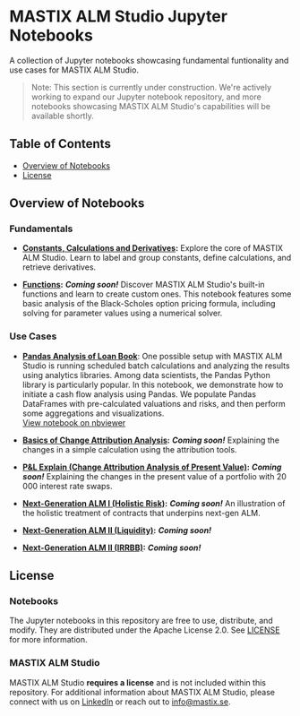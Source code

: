 # MASTIX ALM Studio Jupyter Notebooks

A collection of Jupyter notebooks showcasing fundamental funtionality and use cases for MASTIX ALM Studio.

>Note: This section is currently under construction. We're actively working to expand our Jupyter notebook repository, and more notebooks showcasing MASTIX ALM Studio's capabilities will be available shortly.


## Table of Contents

- [Overview of Notebooks](#overview-of-notebooks)
- [License](#license)

## Overview of Notebooks

### Fundamentals
- **[Constants, Calculations and Derivatives](./constants_calculations_derivatives.ipynb):**  Explore the core of MASTIX ALM Studio. Learn to label and group constants, define calculations, and retrieve derivatives.
 
- **[Functions](#use-cases):** ***Coming soon!*** Discover MASTIX ALM Studio's built-in functions and learn to create custom ones. This notebook features some basic analysis of the Black-Scholes option pricing formula, including solving for parameter values using a numerical solver.

<!--
### Applications
- **[Basics of change attribution analysis](./constants_calculations_derivatives.ipynb):** Explanining the changes in a simple calculation using the attribution tools.

- **[Loan book workflow](./analysis_of_loan_book.ipynb)**: An example workflow for a loan book: valuation and risk calculations.


-->
### Use Cases
- **[Pandas Analysis of Loan Book](./pandas_analysis_loan_book.ipynb)**: One possible setup with MASTIX ALM Studio is running scheduled batch calculations and analyzing the results using analytics libraries. Among data scientists, the Pandas Python library is particularly popular. In this notebook, we demonstrate how to initiate a cash flow analysis using Pandas. We populate Pandas DataFrames with pre-calculated valuations and risks, and then perform some aggregations and visualizations.  
[View notebook on nbviewer](https://nbviewer.org/github/mastixstudio/notebooks/blob/main/pandas_analysis_loan_book.ipynb?flush_cache=true)

- **[Basics of Change Attribution Analysis](#use-cases):** ***Coming soon!*** Explaining the changes in a simple calculation using the attribution tools.

- **[P&L Explain (Change Attribution Analysis of Present Value)](#use-cases):** ***Coming soon!*** Explaining the changes in the present value of a portfolio with 20 000 interest rate swaps.

- **[Next-Generation ALM I (Holistic Risk)](#use-cases):** ***Coming soon!*** An illustration of the holistic treatment of contracts that underpins next-gen ALM. 

- **[Next-Generation ALM II (Liquidity)](#use-cases):** ***Coming soon!***

- **[Next-Generation ALM II (IRRBB)](#use-cases):** ***Coming soon!***


## License

### Notebooks

The Jupyter notebooks in this repository are free to use, distribute, and modify. They are distributed under the Apache License 2.0. See [LICENSE](./LICENSE) for more information.

### MASTIX ALM Studio

MASTIX ALM Studio **requires a license** and is not included within this repository. For additional information about MASTIX ALM Studio, please connect with us on [LinkedIn](https://www.linkedin.com/company/mastix) or reach out to [info@mastix.se](mailto:info@mastix.se).

